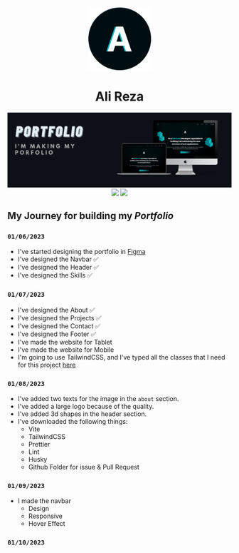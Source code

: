 <div align="center">
  <img src="./public/Logo.png" width="141px" height="141px" />
  <h1>Ali Reza</h1>
  <img src="./public/portfolio banner.png" /> 
  <div>
    <img src="https://img.shields.io/badge/MADE%20BY%20React-61DBFB.svg?style=for-the-badge&logo=react&labelColor=000" />
    <img src="https://img.shields.io/badge/Used%20TailwindCSS-61DBFB.svg?style=for-the-badge&logo=tailwindcss&labelColor=000" />
  </div>
</div>

## My Journey for building my _Portfolio_

### `01/06/2023`

- I've started designing the portfolio in [Figma](https://www.figma.com/file/ttikGrStgEATuF32JIpLb2/Untitled?node-id=0%3A1&t=bMekbk4bvVmGGv0g-1)
- I've designed the Navbar ✅
- I've designed the Header ✅
- I've designed the Skills ✅

### `01/07/2023`

- I've designed the About ✅
- I've designed the Projects ✅
- I've designed the Contact ✅
- I've designed the Footer ✅
- I've made the website for Tablet
- I've made the website for Mobile
- I'm going to use TailwindCSS, and I've typed all the classes that I need for this project [here](https://www.figma.com/file/ttikGrStgEATuF32JIpLb2/Untitled?node-id=27%3A256&t=ukc473FauIFrTNZZ-1)

### `01/08/2023`

- I've added two texts for the image in the `about` section.
- I've added a large logo because of the quality.
- I've added 3d shapes in the header section.
- I've downloaded the following things:
   - Vite
   - TailwindCSS
   - Prettier
   - Lint
   - Husky
   - Github Folder for issue & Pull Request

### `01/09/2023`

- I made the navbar
   - Design
   - Responsive
   - Hover Effect
   
### `01/10/2023`

